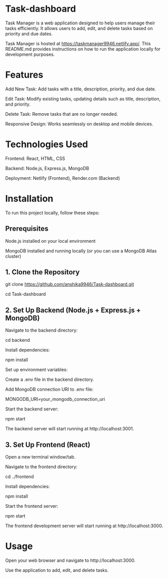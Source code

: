 # Task-dashboard

Task Manager is a web application designed to help users manage their tasks efficiently. It allows users to add, edit, and delete tasks based on priority and due dates.

Task Manager is hosted at https://taskmanager9946.netlify.app/. This README.md provides instructions on how to run the application locally for development purposes.

# Features

Add New Task: Add tasks with a title, description, priority, and due date.

Edit Task: Modify existing tasks, updating details such as title, description, and priority.

Delete Task: Remove tasks that are no longer needed.

Responsive Design: Works seamlessly on desktop and mobile devices.

# Technologies Used

Frontend: React, HTML, CSS

Backend: Node.js, Express.js, MongoDB

Deployment: Netlify (Frontend), Render.com (Backend)

# Installation

To run this project locally, follow these steps:

## Prerequisites

Node.js installed on your local environment

MongoDB installed and running locally (or you can use a MongoDB Atlas cluster)

## 1. Clone the Repository

git clone https://github.com/anshika9946/Task-dashboard.git

cd Task-dashboard

## 2. Set Up Backend (Node.js + Express.js + MongoDB)

Navigate to the backend directory:

cd backend

Install dependencies:

npm install

Set up environment variables:

Create a .env file in the backend directory.

Add MongoDB connection URI to .env file:

MONGODB_URI=your_mongodb_connection_uri

Start the backend server:

npm start

The backend server will start running at http://localhost:3001.

## 3. Set Up Frontend (React)

Open a new terminal window/tab.

Navigate to the frontend directory:

cd ../frontend

Install dependencies:

npm install

Start the frontend server:

npm start

The frontend development server will start running at http://localhost:3000.

# Usage

Open your web browser and navigate to http://localhost:3000.

Use the application to add, edit, and delete tasks.
